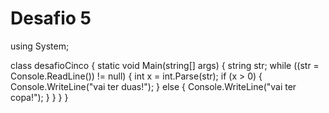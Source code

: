 # Desafio 5

using System;

class desafioCinco
{
    static void Main(string[] args)
    {
        string str;
        while ((str = Console.ReadLine()) != null)
        {
            int x = int.Parse(str);
            if (x > 0)
            {
                Console.WriteLine("vai ter duas!");
            }
            else
            {
                Console.WriteLine("vai ter copa!");
            }
        }
    }
}